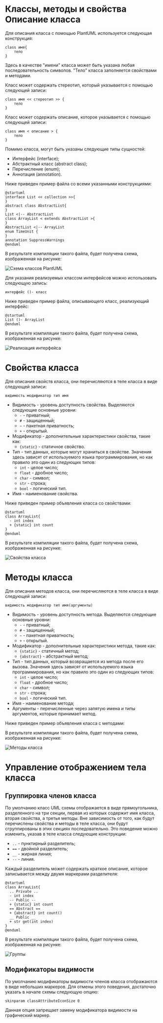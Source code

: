 Классы, методы и свойства
Описание класса
===============

Для описания класса с помощью PlantUML используется следующая конструкция:

    class имя{
        тело
    }

Здесь в качестве "имени" класса может быть указана любая последовательность символов. "Тело" класса заполняется свойствами и методами.

Класс может содержать стереотип, который указывается с помощью следующей записи:

    class имя << стереотип >> {
        тело
    }

Класс может содержать описание, которое указывается с помощью следующей записи:

    class имя < описание > {
        тело
    }

Помимо класса, могут быть указаны следующие типы сущностей:

* Интерфейс (interface);
* Абстрактный класс (abstract class);
* Перечисление (enum);
* Аннотация (annotation).

Ниже приведен пример файла со всеми указанными конструкциями:

    @startuml
    interface List << collection >>{
    }
    abstract class AbstractList{
    }
    List <|-- AbstractList
    class ArrayList < extends AbstractList >{
    }
    AbstractList <|-- ArrayList
    enum TimeUnit {
    }
    annotation SuppressWarnings
    @enduml

В результате компиляции такого файла, будет получена схема, изображенная на рисунке:

![Схема классов PlantUML](storage/imgs/plantUML/classes/class/class.png)

Для указания реализуемых классом интерфейсов можно использовать следующую запись:

    интерфейс ()- класс

Ниже приведен пример файла, описывающего класс, реализующий интерфейс:

    @startuml
    List ()- ArrayList
    @enduml

В результате компиляции такого файла, будет получена схема, изображенная на рисунке:

![Реализация интерфейса](storage/imgs/plantUML/classes/class/implement.png)

Свойства класса
===============

Для описания свойств класса, они перечисляются в теле класса в виде следующей записи:

    видимость модификатор тип имя

* Видимость - уровень доступность свойства. Выделяются следующие основные уровни:
    * `-` - приватный;
    * `#` - защищенный;
    * `~` - пакетная приватность;
    * `+` - открытый.
* Модификатор - дополнительные характеристики свойства, такие как:
    * `{static}` - статичное свойство.
* Тип - тип данных, которые могут храниться в свойстве. Значения здесь зависят от используемого языка программирования, но как правило это один из следующих типов:
    * `int` - целое число;
    * `float` - дробное число;
    * `char` - символ;
    * `str` - строка;
    * `bool` - логический тип.
* Имя - наименование свойства.

Ниже приведен пример объявления класса со свойствами:

    @startuml
    class ArrayList{
      - int index
      + {static} int count
    }
    @enduml

В результате компиляции такого файла, будет получена схема, изображенная на рисунке:

![Свойства класса](storage/imgs/plantUML/classes/class/property.png)

Методы класса
=============

Для описания методов класса, они перечисляются в теле класса в виде следующей записи:

    видимость модификатор тип имя(аргументы)

* Видимость - уровень доступность метода. Выделяются следующие основные уровни:
    * `-` - приватный;
    * `#` - защищенный;
    * `~` - пакетная приватность;
    * `+` - открытый.
* Модификатор - дополнительные характеристики метода, такие как:
    * `{static}` - статичный метод;
    * `{abstract}` - абстрактный метод;
* Тип - тип данных, который возвращается из метода после его вызова. Значения здесь зависят от используемого языка программирования, но как правило это один из следующих типов:
    * `int` - целое число;
    * `float` - дробное число;
    * `char` - символ;
    * `str` - строка;
    * `bool` - логический тип.
* Имя - наименование метода;
* Аргументы - перечисленные через запятую имена и типы аргументов, которые принимает метод.

Ниже приведен пример объявления класса с методами:


В результате компиляции такого файла, будет получена схема, изображенная на рисунке:

![Методы класса](storage/imgs/plantUML/classes/class/method.png)

Управление отображением тела класса
===================================

Группировка членов класса
-------------------------

По умолчанию класс UML схемы отображается в виде прямоугольника, разделенного на три секции, первая из которых содержит имя класса, вторая свойства, а третья методы. Вне зависимость от того, как будут перечислены свойства и методы в теле класса, они будут сгруппированы в этих секциях последовательно. Это поведение можно изменить, указав в теле класса следующие конструкции:

* `..` - пунктирный разделитель;
* `==` - двойной разделитель;
* `__` - жирная линия;
* `--` - линия.

Каждый разделитель может содержать краткое описание, которое записывается между двумя маркерами разделителя:

    @startuml
    class ArrayList{
      .. Private ..
      - int index
      -- Public --
      + {static} int count
      == Abstract ==
      + {abstract} int count()
      __ Public __
      + str get(int index)
    }
    @enduml

В результате компиляции такого файла, будет получена схема, изображенная на рисунке:

![Группы](storage/imgs/plantUML/classes/class/group.png)

Модификаторы видимости
----------------------

По умолчанию модификаторы видимости членов класса отображаются в виде небольших маркеров. Для отмены этого поведения, достаточно указать в начале схемы следующую опцию:

    skinparam classAttributeIconSize 0

Данная опция запрещает замену модификатора видимости на графический маркер.
